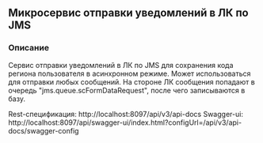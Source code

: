 ## Микросервис отправки уведомлений в ЛК по JMS

### Описание
Сервис отправки уведомлений в ЛК по JMS для сохранения кода региона пользователя в асинхронном режиме.
Может использоваться для отправки любых сообщений. 
На стороне ЛК сообщения попадают в очередь "jms.queue.scFormDataRequest", после чего записываются в базу. 

Rest-спецификация: http://localhost:8097/api/v3/api-docs
Swagger-ui: http://localhost:8097/api/swagger-ui/index.html?configUrl=/api/v3/api-docs/swagger-config
